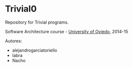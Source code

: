 Trivial0
=============

Repository for Trivial programs. 

Software Architecture course - [University of Oviedo](http://www.uniovi.es), 2014-15

Autores:
* alejandrogarciatoriello
* labra
* Nacho


